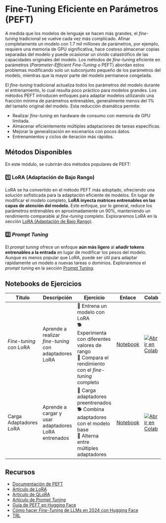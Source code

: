 # Fine-Tuning Eficiente en Parámetros (PEFT)

A medida que los modelos de lenguaje se hacen más grandes, el *fine-tuning* tradicional se vuelve cada vez más complicado. Afinar completamente un modelo con 1.7 mil millones de parámetros, por ejemplo, requiere una memoria de GPU significativa, hace costoso almacenar copias separadas del modelo y puede ocasionar un olvido catastrófico de las capacidades originales del modelo. Los métodos de *fine-tuning* eficiente en parámetros (*Parameter-Efficient Fine-Tuning* o PEFT) abordan estos problemas modificando solo un subconjunto pequeño de los parámetros del modelo, mientras que la mayor parte del modelo permanece congelada.

El *fine-tuning* tradicional actualiza todos los parámetros del modelo durante el entrenamiento, lo cual resulta poco práctico para modelos grandes. Los métodos PEFT introducen enfoques para adaptar modelos utilizando una fracción mínima de parámetros entrenables, generalmente menos del 1% del tamaño original del modelo. Esta reducción dramática permite:

- Realizar *fine-tuning* en hardware de consumo con memoria de GPU limitada.
- Almacenar eficientemente múltiples adaptaciones de tareas específicas.
- Mejorar la generalización en escenarios con pocos datos.
- Entrenamientos y ciclos de iteración más rápidos.

## Métodos Disponibles

En este módulo, se cubrirán dos métodos populares de PEFT:

### 1️⃣ LoRA (Adaptación de Bajo Rango)

LoRA se ha convertido en el método PEFT más adoptado, ofreciendo una solución sofisticada para la adaptación eficiente de modelos. En lugar de modificar el modelo completo, **LoRA inyecta matrices entrenables en las capas de atención del modelo.** Este enfoque, por lo general, reduce los parámetros entrenables en aproximadamente un 90%, manteniendo un rendimiento comparable al *fine-tuning* completo. Exploraremos LoRA en la sección [LoRA (Adaptación de Bajo Rango)](./lora_adapters.md).

### 2️⃣ *Prompt Tuning*

El *prompt tuning* ofrece un enfoque **aún más ligero** al **añadir tokens entrenables a la entrada** en lugar de modificar los pesos del modelo. Aunque es menos popular que LoRA, puede ser útil para adaptar rápidamente un modelo a nuevas tareas o dominios. Exploraremos el *prompt tuning* en la sección [Prompt Tuning](./prompt_tuning.md).

## Notebooks de Ejercicios

| Título | Descripción | Ejercicio | Enlace | Colab |
|-------|-------------|-----------|--------|-------|
| *Fine-tuning* con LoRA | Aprende a realizar *fine-tuning* con adaptadores LoRA | 🐢 Entrena un modelo con LoRA<br>🐕 Experimenta con diferentes valores de rango<br>🦁 Compara el rendimiento con el *fine-tuning* completo | [Notebook](./notebooks/finetune_sft_peft.ipynb) | <a target="_blank" href="https://colab.research.google.com/github/huggingface/smol-course/blob/main/3_parameter_efficient_finetuning/notebooks/finetune_sft_peft.ipynb"><img src="https://colab.research.google.com/assets/colab-badge.svg" alt="Abrir en Colab"/></a> |
| Carga Adaptadores LoRA | Aprende a cargar y usar adaptadores LoRA entrenados | 🐢 Carga adaptadores preentrenados<br>🐕 Combina adaptadores con el modelo base<br>🦁 Alterna entre múltiples adaptadores | [Notebook](./notebooks/load_lora_adapter_example.ipynb) | <a target="_blank" href="https://colab.research.google.com/github/huggingface/smol-course/blob/main/3_parameter_efficient_finetuning/notebooks/load_lora_adapter_example.ipynb"><img src="https://colab.research.google.com/assets/colab-badge.svg" alt="Abrir en Colab"/></a> |

<!-- | Prompt Tuning | Aprende a implementar *prompt tuning* | 🐢 Entrenar *soft prompts*<br>🐕 Comparar diferentes estrategias de inicialización<br>🦁 Evaluar en múltiples tareas | [Notebook](./notebooks/prompt_tuning_example.ipynb) | <a target="_blank" href="https://colab.research.google.com/github/huggingface/smol-course/blob/main/3_parameter_efficient_finetuning/notebooks/prompt_tuning_example.ipynb"><img src="https://colab.research.google.com/assets/colab-badge.svg" alt="Abrir en Colab"/></a> | -->

## Recursos
- [Documentación de PEFT](https://huggingface.co/docs/peft)
- [Artículo de LoRA](https://arxiv.org/abs/2106.09685)
- [Artículo de QLoRA](https://arxiv.org/abs/2305.14314)
- [Artículo de *Prompt Tuning*](https://arxiv.org/abs/2104.08691)
- [Guía de PEFT en Hugging Face](https://huggingface.co/blog/peft)
- [Cómo hacer *Fine-Tuning* de LLMs en 2024 con Hugging Face](https://www.philschmid.de/fine-tune-llms-in-2024-with-trl)
- [TRL](https://huggingface.co/docs/trl/index)